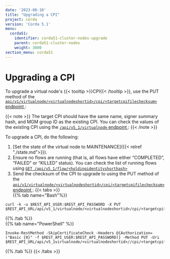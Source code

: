 ```yaml
---
date: '2023-08-10'
title: "Upgrading a CPI"
project: corda
version: 'Corda 5.1'
menu:
  corda51:
    identifier: corda51-cluster-nodes-upgrade
    parent: corda51-cluster-nodes
    weight: 3000
section_menu: corda51
---
```


# Upgrading a CPI

To upgrade a virtual node's {{< tooltip >}}CPI{{< /tooltip >}}, use the PUT method of the <a href ="../../reference/rest-api/openapi.html#tag/Virtual-Node-API/operation/put_virtualnode__virtualnodeshortid__cpi__targetcpifilechecksum_">`api/v1/virtualnode/<virtualnodeshortid>/cpi/<targetcpifilechecksum>` endpoint </a>:

{{< note >}}
The target CPI should have the same name, signer summary hash, and MGM group ID as the existing CPI. You can check the values of the existing CPI using 
the <a href ="./retrieving.md">`/api/v5_1/virtualnode` endpoint </a>:
{{< /note >}}

To upgrade a CPI, do the following:

1. [Set the state of the virtual node to MAINTENANCE]({{< relref "./state.md">}}). 
2. Ensure no flows are running (that is, all flows have either “COMPLETED”, “FAILED” or “KILLED” status). You can check the list of running flows using <a href ="../../reference/rest-api/openapi.html#tag/Flow-Management-API/operation/get_flow__holdingidentityshorthash_">`GET /api/v5_1/flow/<holdingidentityshorthash>` </a>
3. Send the checksum of the CPI to upgrade to using the PUT method of the <a href ="../../reference/rest-api/openapi.html#tag/Virtual-Node-API/operation/put_virtualnode__virtualnodeshortid__cpi__targetcpifilechecksum_">`api/v1/virtualnode/<virtualnodeshortid>/cpi/<targetcpifilechecksum>` endpoint </a>:
{{< tabs >}}   
{{% tab name="Bash"%}}
```shell
curl -k -u $REST_API_USER:$REST_API_PASSWORD -X PUT $REST_API_URL/api/v5_1/virtualnode/<virtualnodeshortid>/cpi/<targetcpifilechecksum>
```
{{% /tab %}}   
{{% tab name="PowerShell" %}}
```shell
Invoke-RestMethod -SkipCertificateCheck -Headers @{Authorization=("Basic {0}" -f $REST_API_USER:$REST_API_PASSWORD)} -Method PUT -Uri $REST_API_URL/api/v5_1virtualnode/<virtualnodeshortid>//cpi/<targetcpifilechecksum>
```
{{% /tab %}}   {{< /tabs >}}